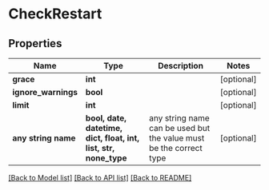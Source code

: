 # CheckRestart


## Properties
Name | Type | Description | Notes
------------ | ------------- | ------------- | -------------
**grace** | **int** |  | [optional] 
**ignore_warnings** | **bool** |  | [optional] 
**limit** | **int** |  | [optional] 
**any string name** | **bool, date, datetime, dict, float, int, list, str, none_type** | any string name can be used but the value must be the correct type | [optional]

[[Back to Model list]](../README.md#documentation-for-models) [[Back to API list]](../README.md#documentation-for-api-endpoints) [[Back to README]](../README.md)


